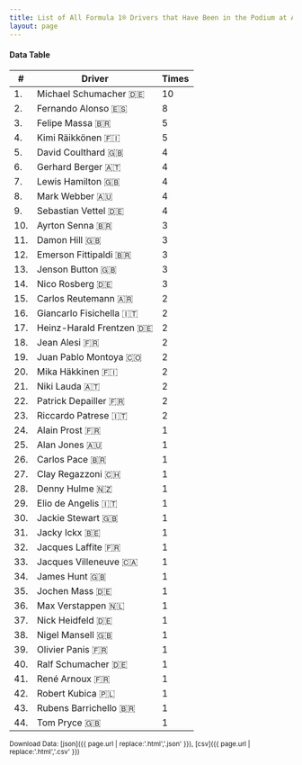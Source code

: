 ```yaml
---
title: List of All Formula 1® Drivers that Have Been in the Podium at Autódromo José Carlos Pace
layout: page
---
```


<canvas id="chart" width="400" height="180"></canvas>
<script>
var data = {
    "datasets": [
        {
            "backgroundColor": "#f3a935",
            "borderColor": "#f68639",
            "borderWidth": 1,
            "data": [
                10.0,
                8.0,
                5.0,
                5.0,
                4.0,
                4.0,
                4.0,
                4.0,
                4.0,
                3.0,
                3.0,
                3.0,
                3.0,
                3.0,
                2.0,
                2.0,
                2.0,
                2.0,
                2.0,
                2.0,
                2.0,
                2.0,
                2.0,
                1.0,
                1.0,
                1.0,
                1.0,
                1.0,
                1.0,
                1.0,
                1.0,
                1.0,
                1.0,
                1.0,
                1.0,
                1.0,
                1.0,
                1.0,
                1.0,
                1.0,
                1.0,
                1.0,
                1.0,
                1.0
            ],
            "label": "Times"
        }
    ],
    "labels": [
        "Michael Schumacher 🇩🇪",
        "Fernando Alonso 🇪🇸",
        "Felipe Massa 🇧🇷",
        "Kimi Räikkönen 🇫🇮",
        "David Coulthard 🇬🇧",
        "Gerhard Berger 🇦🇹",
        "Lewis Hamilton 🇬🇧",
        "Mark Webber 🇦🇺",
        "Sebastian Vettel 🇩🇪",
        "Ayrton Senna 🇧🇷",
        "Damon Hill 🇬🇧",
        "Emerson Fittipaldi 🇧🇷",
        "Jenson Button 🇬🇧",
        "Nico Rosberg 🇩🇪",
        "Carlos Reutemann 🇦🇷",
        "Giancarlo Fisichella 🇮🇹",
        "Heinz-Harald Frentzen 🇩🇪",
        "Jean Alesi 🇫🇷",
        "Juan Pablo Montoya 🇨🇴",
        "Mika Häkkinen 🇫🇮",
        "Niki Lauda 🇦🇹",
        "Patrick Depailler 🇫🇷",
        "Riccardo Patrese 🇮🇹",
        "Alain Prost 🇫🇷",
        "Alan Jones 🇦🇺",
        "Carlos Pace 🇧🇷",
        "Clay Regazzoni 🇨🇭",
        "Denny Hulme 🇳🇿",
        "Elio de Angelis 🇮🇹",
        "Jackie Stewart 🇬🇧",
        "Jacky Ickx 🇧🇪",
        "Jacques Laffite 🇫🇷",
        "Jacques Villeneuve 🇨🇦",
        "James Hunt 🇬🇧",
        "Jochen Mass 🇩🇪",
        "Max Verstappen 🇳🇱",
        "Nick Heidfeld 🇩🇪",
        "Nigel Mansell 🇬🇧",
        "Olivier Panis 🇫🇷",
        "Ralf Schumacher 🇩🇪",
        "René Arnoux 🇫🇷",
        "Robert Kubica 🇵🇱",
        "Rubens Barrichello 🇧🇷",
        "Tom Pryce 🇬🇧"
    ]
};
var options = {
  legend: {
    display: false
  },
  scales: {
    xAxes: [{
      ticks: {
        beginAtZero: true,
        maxRotation: 180,
        display: window.innerWidth > 800
      }
    }],
    yAxes: [{
      ticks: {
        beginAtZero: true
      }
    }]
  },
  onResize: function(chart, size) {
    chart.options.scales.xAxes[0].ticks.display = size.width > 800;
  }
};
new Chart("chart", {
    data: data,
    type: 'bar',
    options: options
});
</script>



#### Data Table

| # | Driver | Times |
|--|--|--|
| 1. | Michael Schumacher 🇩🇪 | 10 |
| 2. | Fernando Alonso 🇪🇸 | 8 |
| 3. | Felipe Massa 🇧🇷 | 5 |
| 4. | Kimi Räikkönen 🇫🇮 | 5 |
| 5. | David Coulthard 🇬🇧 | 4 |
| 6. | Gerhard Berger 🇦🇹 | 4 |
| 7. | Lewis Hamilton 🇬🇧 | 4 |
| 8. | Mark Webber 🇦🇺 | 4 |
| 9. | Sebastian Vettel 🇩🇪 | 4 |
| 10. | Ayrton Senna 🇧🇷 | 3 |
| 11. | Damon Hill 🇬🇧 | 3 |
| 12. | Emerson Fittipaldi 🇧🇷 | 3 |
| 13. | Jenson Button 🇬🇧 | 3 |
| 14. | Nico Rosberg 🇩🇪 | 3 |
| 15. | Carlos Reutemann 🇦🇷 | 2 |
| 16. | Giancarlo Fisichella 🇮🇹 | 2 |
| 17. | Heinz-Harald Frentzen 🇩🇪 | 2 |
| 18. | Jean Alesi 🇫🇷 | 2 |
| 19. | Juan Pablo Montoya 🇨🇴 | 2 |
| 20. | Mika Häkkinen 🇫🇮 | 2 |
| 21. | Niki Lauda 🇦🇹 | 2 |
| 22. | Patrick Depailler 🇫🇷 | 2 |
| 23. | Riccardo Patrese 🇮🇹 | 2 |
| 24. | Alain Prost 🇫🇷 | 1 |
| 25. | Alan Jones 🇦🇺 | 1 |
| 26. | Carlos Pace 🇧🇷 | 1 |
| 27. | Clay Regazzoni 🇨🇭 | 1 |
| 28. | Denny Hulme 🇳🇿 | 1 |
| 29. | Elio de Angelis 🇮🇹 | 1 |
| 30. | Jackie Stewart 🇬🇧 | 1 |
| 31. | Jacky Ickx 🇧🇪 | 1 |
| 32. | Jacques Laffite 🇫🇷 | 1 |
| 33. | Jacques Villeneuve 🇨🇦 | 1 |
| 34. | James Hunt 🇬🇧 | 1 |
| 35. | Jochen Mass 🇩🇪 | 1 |
| 36. | Max Verstappen 🇳🇱 | 1 |
| 37. | Nick Heidfeld 🇩🇪 | 1 |
| 38. | Nigel Mansell 🇬🇧 | 1 |
| 39. | Olivier Panis 🇫🇷 | 1 |
| 40. | Ralf Schumacher 🇩🇪 | 1 |
| 41. | René Arnoux 🇫🇷 | 1 |
| 42. | Robert Kubica 🇵🇱 | 1 |
| 43. | Rubens Barrichello 🇧🇷 | 1 |
| 44. | Tom Pryce 🇬🇧 | 1 |

<small>Download Data: [json]({{ page.url | replace:'.html','.json' }}), [csv]({{ page.url | replace:'.html','.csv' }})</small>
